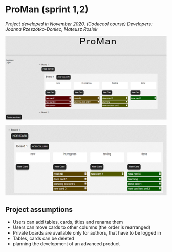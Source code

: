 # ProMan (sprint 1,2)

_Project developed in November 2020. (Codecool course)_ 
_Developers: Joanna Rzeszótko-Doniec, Mateusz Rosiek_

![sample](samples/sample.png)

![sample](samples/moving-cards.png)

## Project assumptions

- Users can add tables, cards, titles and rename them
- Users can move cards to other columns (the order is rearranged) 
- Private boards are available only for authors, that have to be logged in
- Tables, cards can be deleted
- planning the development of an advanced product

